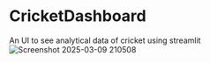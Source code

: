 # CricketDashboard
An UI to see analytical data of cricket using streamlit
![Screenshot 2025-03-09 210508](https://github.com/user-attachments/assets/d92fab8e-b79a-4b8f-9be6-ddc02ce877e7)
